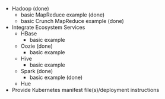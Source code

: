 * Hadoop (done)
  * basic MapReduce example (done)
  * basic Crunch MapReduce example (done)
* Integrate Ecosystem Services
  * HBase
    * basic example
  * Oozie (done)
    * basic example
  * Hive
    * basic example
  * Spark (done)
    * basic example (done)
  * Hue
* Provide Kubernetes manifest file(s)/deployment instructions